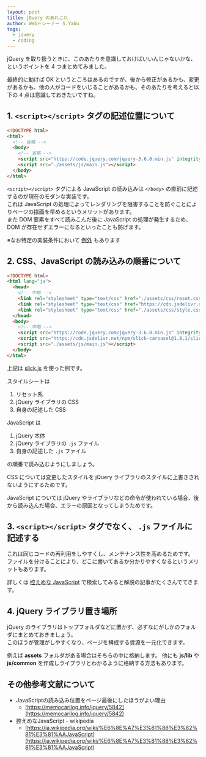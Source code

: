 ```yaml
---
layout: post
title: jQuery のあれこれ
author: Webトレーナー S.Yabu
tags:
  - jquery
  - coding
---
```


jQuery を取り扱うときに、このあたりを意識しておけばいいんじゃないかな、というポイントを 4 つまとめてみました。  

最終的に動けば OK というところはあるのですが、後から修正があるかも、変更があるかも、他の人がコードをいじることがあるかも、そのあたりを考えると以下の 4 点は意識しておきたいですね。  

<!--more-->

## 1. `<script></script>` タグの記述位置について

```html
<!DOCTYPE html>
<html>
  <!-- 省略 -->
  <body>
    <!-- 省略 -->
    <script src="https://code.jquery.com/jquery-3.6.0.min.js" integrity="sha256-/xUj+3OJU5yExlq6GSYGSHk7tPXikynS7ogEvDej/m4=" crossorigin="anonymous"></script>
    <script src="./assets/js/main.js"></script>
  </body>
</html>
```

`<script></script>` タグによる JavaScript の読み込みは `</body>` の直前に記述するのが現在のモダンな実装です。  
これは JavaScript の処理によってレンダリングを阻害することを防ぐことによりページの描画を早めるというメリットがあります。  
また DOM 要素をすべて読みこんだ後に JavaScript の処理が発生するため、 DOM が存在せずエラーになるといったことも防げます。  

※なお特定の実装条件において [例外](https://ssig33.com/text/JavaScript%20%E3%82%92%E6%9C%80%E4%B8%8B%E6%AE%B5%E3%81%A7%E8%AA%AD%E3%81%BF%E8%BE%BC%E3%82%80%E3%81%AE%E3%81%8C%E3%81%82%E3%81%BE%E3%82%8A%E6%9C%89%E5%8A%B9%E3%81%A7%E3%81%AF%E3%81%AA%E3%81%84?utm_source=twitterfeed&utm_medium=twitter) もあります  

## 2. CSS、JavaScript の読み込みの順番について

```html
<!DOCTYPE html>
<html lang="ja">
  <head>
    <!-- 中略 -->
    <link rel="stylesheet" type="text/css" href="./assets/css/reset.css">
    <link rel="stylesheet" type="text/css" href="https://cdn.jsdelivr.net/npm/slick-carousel@1.8.1/slick/slick.css">
    <link rel="stylesheet" type="text/css" href="./assets/css/style.css">
  </head>
  <body>
    <!-- 中略 -->
    <script src="https://code.jquery.com/jquery-3.6.0.min.js" integrity="sha256-/xUj+3OJU5yExlq6GSYGSHk7tPXikynS7ogEvDej/m4=" crossorigin="anonymous"></script>
    <script src="https://cdn.jsdelivr.net/npm/slick-carousel@1.8.1/slick/slick.min.js"></script>
    <script src="./assets/js/main.js"></script>
  </body>
</html>
```

上記は [slick.js](https://kenwheeler.github.io/slick/) を使った例です。

スタイルシートは

1. リセット系
2. jQuery ライブラリの CSS
3. 自身の記述した CSS

JavaScript は

1. jQuery 本体
2. jQuery ライブラリの `.js` ファイル
3. 自身の記述した `.js` ファイル

の順番で読み込むようにしましょう。  

CSS については変更したスタイルを jQuery ライブラリのスタイルに上書きされないようにするためです。  

JavaScript については jQuery やライブラリなどの命令が使われている場合、後から読み込んだ場合、エラーの原因となってしまうためです。  

## 3. `<script></script>` タグでなく、 `.js` ファイルに記述する

これは同じコードの再利用をしやすくし、メンテナンス性を高めるためです。  
ファイルを分けることにより、どこに書いてあるか分かりやすくなるというメリットもあります。  

詳しくは [控えめな JavaScript](https://www.google.com/search?q=%E6%8E%A7%E3%81%88%E3%82%81%E3%81%AAJavaScript&rlz=1C1GCEU_jaJP875JP875&sourceid=chrome&ie=UTF-8) で検索してみると解説の記事がたくさんでてきます。  

## 4. jQuery ライブラリ置き場所

jQuery のライブラリはトップフォルダなどに置かず、必ずなにがしかのフォルダにまとめておきましょう。  
このほうが管理がしやすくなり、ページを構成する資源を一元化できます。  

例えば **assets** フォルダがある場合はそちらの中に格納します。
他にも **js/lib** や **js/common** を作成しライブラリとわかるように格納する方法もあります。  

## その他参考文献について

- JavaScriptの読み込み位置をページ最後にしたほうがよい理由
  - [https://memocarilog.info/jquery/5842](https://memocarilog.info/jquery/5842)
- 控えめなJavaScript - wikipedia
  - [https://ja.wikipedia.org/wiki/%E6%8E%A7%E3%81%88%E3%82%81%E3%81%AAJavaScript](https://ja.wikipedia.org/wiki/%E6%8E%A7%E3%81%88%E3%82%81%E3%81%AAJavaScript)
